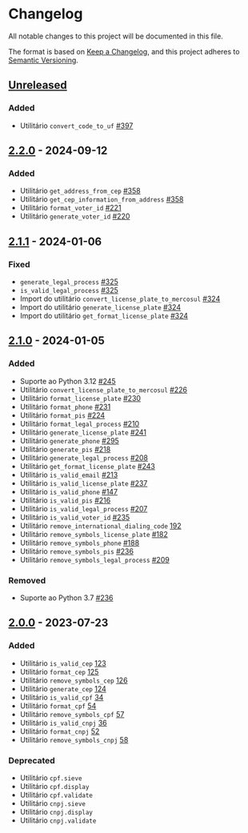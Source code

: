 # Changelog

All notable changes to this project will be documented in this file.

The format is based on [Keep a Changelog](https://keepachangelog.com/en/1.0.0/),
and this project adheres to [Semantic Versioning](https://semver.org/spec/v2.0.0.html).

## [Unreleased]
### Added

- Utilitário `convert_code_to_uf` [#397](https://github.com/brazilian-utils/brutils-python/pull/410)

## [2.2.0] - 2024-09-12

### Added

- Utilitário `get_address_from_cep` [#358](https://github.com/brazilian-utils/brutils-python/pull/358)
- Utilitário `get_cep_information_from_address` [#358](https://github.com/brazilian-utils/brutils-python/pull/358)
- Utilitário `format_voter_id` [#221](https://github.com/brazilian-utils/brutils-python/issues/221)
- Utilitário `generate_voter_id` [#220](https://github.com/brazilian-utils/brutils-python/pull/220)

## [2.1.1] - 2024-01-06

### Fixed

- `generate_legal_process` [#325](https://github.com/brazilian-utils/brutils-python/pull/325)
- `is_valid_legal_process` [#325](https://github.com/brazilian-utils/brutils-python/pull/325)
- Import do utilitário `convert_license_plate_to_mercosul` [#324](https://github.com/brazilian-utils/brutils-python/pull/324)
- Import do utilitário `generate_license_plate` [#324](https://github.com/brazilian-utils/brutils-python/pull/324)
- Import do utilitário `get_format_license_plate` [#324](https://github.com/brazilian-utils/brutils-python/pull/324)

## [2.1.0] - 2024-01-05

### Added

- Suporte ao Python 3.12 [#245](https://github.com/brazilian-utils/brutils-python/pull/245)
- Utilitário `convert_license_plate_to_mercosul` [#226](https://github.com/brazilian-utils/brutils-python/pull/226)
- Utilitário `format_license_plate` [#230](https://github.com/brazilian-utils/brutils-python/pull/230)
- Utilitário `format_phone` [#231](https://github.com/brazilian-utils/brutils-python/pull/231)
- Utilitário `format_pis` [#224](https://github.com/brazilian-utils/brutils-python/pull/224)
- Utilitário `format_legal_process` [#210](https://github.com/brazilian-utils/brutils-python/pull/210)
- Utilitário `generate_license_plate` [#241](https://github.com/brazilian-utils/brutils-python/pull/241)
- Utilitário `generate_phone` [#295](https://github.com/brazilian-utils/brutils-python/pull/295)
- Utilitário `generate_pis` [#218](https://github.com/brazilian-utils/brutils-python/pull/218)
- Utilitário `generate_legal_process` [#208](https://github.com/brazilian-utils/brutils-python/pull/208)
- Utilitário `get_format_license_plate` [#243](https://github.com/brazilian-utils/brutils-python/pull/243)
- Utilitário `is_valid_email` [#213](https://github.com/brazilian-utils/brutils-python/pull/213)
- Utilitário `is_valid_license_plate` [#237](https://github.com/brazilian-utils/brutils-python/pull/237)
- Utilitário `is_valid_phone` [#147](https://github.com/brazilian-utils/brutils-python/pull/147)
- Utilitário `is_valid_pis` [#216](https://github.com/brazilian-utils/brutils-python/pull/216)
- Utilitário `is_valid_legal_process` [#207](https://github.com/brazilian-utils/brutils-python/pull/207)
- Utilitário `is_valid_voter_id` [#235](https://github.com/brazilian-utils/brutils-python/pull/235)
- Utilitário `remove_international_dialing_code` [192](https://github.com/brazilian-utils/brutils-python/pull/192)
- Utilitário `remove_symbols_license_plate` [#182](https://github.com/brazilian-utils/brutils-python/pull/182)
- Utilitário `remove_symbols_phone` [#188](https://github.com/brazilian-utils/brutils-python/pull/188)
- Utilitário `remove_symbols_pis` [#236](https://github.com/brazilian-utils/brutils-python/pull/236)
- Utilitário `remove_symbols_legal_process` [#209](https://github.com/brazilian-utils/brutils-python/pull/209)

### Removed

- Suporte ao Python 3.7 [#236](https://github.com/brazilian-utils/brutils-python/pull/236)

## [2.0.0] - 2023-07-23

### Added

- Utilitário `is_valid_cep` [123](https://github.com/brazilian-utils/brutils-python/pull/123)
- Utilitário `format_cep` [125](https://github.com/brazilian-utils/brutils-python/pull/125)
- Utilitário `remove_symbols_cep` [126](https://github.com/brazilian-utils/brutils-python/pull/126)
- Utilitário `generate_cep` [124](https://github.com/brazilian-utils/brutils-python/pull/124)
- Utilitário `is_valid_cpf` [34](https://github.com/brazilian-utils/brutils-python/pull/34)
- Utilitário `format_cpf` [54](https://github.com/brazilian-utils/brutils-python/pull/54)
- Utilitário `remove_symbols_cpf` [57](https://github.com/brazilian-utils/brutils-python/pull/57)
- Utilitário `is_valid_cnpj` [36](https://github.com/brazilian-utils/brutils-python/pull/36)
- Utilitário `format_cnpj` [52](https://github.com/brazilian-utils/brutils-python/pull/52)
- Utilitário `remove_symbols_cnpj` [58](https://github.com/brazilian-utils/brutils-python/pull/58)

### Deprecated

- Utilitário `cpf.sieve`
- Utilitário `cpf.display`
- Utilitário `cpf.validate`
- Utilitário `cnpj.sieve`
- Utilitário `cnpj.display`
- Utilitário `cnpj.validate`

[Unreleased]: https://github.com/brazilian-utils/brutils-python/compare/v2.2.0...HEAD
[2.2.0]: https://github.com/brazilian-utils/brutils-python/releases/tag/v2.2.0
[2.1.1]: https://github.com/brazilian-utils/brutils-python/releases/tag/v2.1.1
[2.1.0]: https://github.com/brazilian-utils/brutils-python/releases/tag/v2.1.0
[2.0.0]: https://github.com/brazilian-utils/brutils-python/releases/tag/v2.0.0
